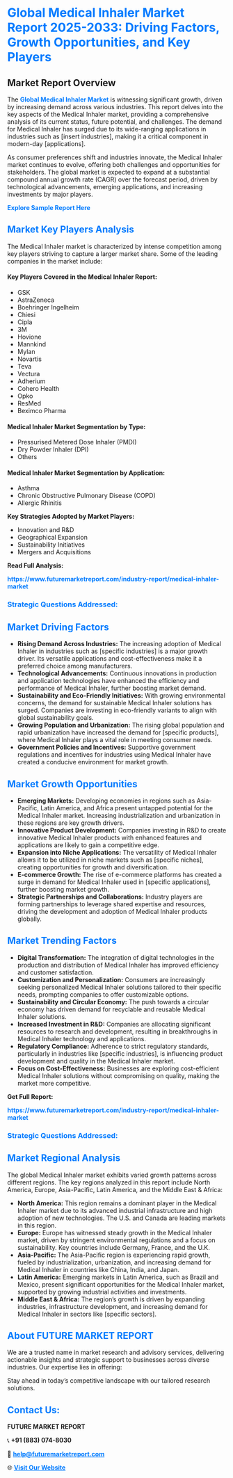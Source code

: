 <h1 style="color: #007BFF;">Global Medical Inhaler Market Report 2025-2033: Driving Factors, Growth Opportunities, and Key Players</h1>

<section id="overview">
<h2>Market Report Overview</h2>
<p>The <a href="https://www.futuremarketreport.com/industry-report/medical-inhaler-market" style="color: #007BFF; text-decoration: none;"><strong>Global Medical Inhaler Market</strong></a> is witnessing significant growth, driven by increasing demand across various industries. This report delves into the key aspects of the Medical Inhaler market, providing a comprehensive analysis of its current status, future potential, and challenges. The demand for Medical Inhaler has surged due to its wide-ranging applications in industries such as [insert industries], making it a critical component in modern-day [applications].</p>
<p>As consumer preferences shift and industries innovate, the Medical Inhaler market continues to evolve, offering both challenges and opportunities for stakeholders. The global market is expected to expand at a substantial compound annual growth rate (CAGR) over the forecast period, driven by technological advancements, emerging applications, and increasing investments by major players.</p>
</section>

<section id="overview">
<p><a href="https://www.futuremarketreport.com/request-sample/reportId=50227" style="color: #007BFF; text-decoration: none;"><strong>Explore Sample Report Here</strong></a></p>
</section>

<section id="key-players">
<h2 style="color: #007BFF;">Market Key Players Analysis</h2>
<p>The Medical Inhaler market is characterized by intense competition among key players striving to capture a larger market share. Some of the leading companies in the market include:</p>
<h4>Key Players Covered in the Medical Inhaler Report:</h4>
<ul><li>GSK</li><li>AstraZeneca</li><li>Boehringer Ingelheim</li><li>Chiesi</li><li>Cipla</li><li>3M</li><li>Hovione</li><li>Mannkind</li><li>Mylan</li><li>Novartis</li><li>Teva</li><li>Vectura</li><li>Adherium</li><li>Cohero Health</li><li>Opko</li><li>ResMed</li><li>Beximco Pharma</li></ul>
<h4>Medical Inhaler Market Segmentation by Type:</h4>
<ul><li>Pressurised Metered Dose Inhaler (PMDI)</li><li>Dry Powder Inhaler (DPI)</li><li>Others</li></ul>

<h4>Medical Inhaler Market Segmentation by Application:</h4>
<ul><li>Asthma</li><li>Chronic Obstructive Pulmonary Disease (COPD)</li><li>Allergic Rhinitis</li></ul>
<p><strong>Key Strategies Adopted by Market Players:</strong></p>
<ul>
<li>Innovation and R&D</li>
<li>Geographical Expansion</li>
<li>Sustainability Initiatives</li>
<li>Mergers and Acquisitions</li>
</ul>
</section>

<section>
<p><strong>Read Full Analysis: </strong></p><a href="https://www.futuremarketreport.com/industry-report/medical-inhaler-market" style="color: #007BFF; text-decoration: none;"><strong>https://www.futuremarketreport.com/industry-report/medical-inhaler-market</strong></a>
<h3 style="color: #007BFF;">Strategic Questions Addressed:</h3>
</section>

<section id="driving-factors">
<h2 style="color: #007BFF;">Market Driving Factors</h2>
<ul>
<li><strong>Rising Demand Across Industries:</strong> The increasing adoption of Medical Inhaler in industries such as [specific industries] is a major growth driver. Its versatile applications and cost-effectiveness make it a preferred choice among manufacturers.</li>
<li><strong>Technological Advancements:</strong> Continuous innovations in production and application technologies have enhanced the efficiency and performance of Medical Inhaler, further boosting market demand.</li>
<li><strong>Sustainability and Eco-Friendly Initiatives:</strong> With growing environmental concerns, the demand for sustainable Medical Inhaler solutions has surged. Companies are investing in eco-friendly variants to align with global sustainability goals.</li>
<li><strong>Growing Population and Urbanization:</strong> The rising global population and rapid urbanization have increased the demand for [specific products], where Medical Inhaler plays a vital role in meeting consumer needs.</li>
<li><strong>Government Policies and Incentives:</strong> Supportive government regulations and incentives for industries using Medical Inhaler have created a conducive environment for market growth.</li>
</ul>
</section>

<section id="growth-opportunities">
<h2 style="color: #007BFF;">Market Growth Opportunities</h2>
<ul>
<li><strong>Emerging Markets:</strong> Developing economies in regions such as Asia-Pacific, Latin America, and Africa present untapped potential for the Medical Inhaler market. Increasing industrialization and urbanization in these regions are key growth drivers.</li>
<li><strong>Innovative Product Development:</strong> Companies investing in R&D to create innovative Medical Inhaler products with enhanced features and applications are likely to gain a competitive edge.</li>
<li><strong>Expansion into Niche Applications:</strong> The versatility of Medical Inhaler allows it to be utilized in niche markets such as [specific niches], creating opportunities for growth and diversification.</li>
<li><strong>E-commerce Growth:</strong> The rise of e-commerce platforms has created a surge in demand for Medical Inhaler used in [specific applications], further boosting market growth.</li>
<li><strong>Strategic Partnerships and Collaborations:</strong> Industry players are forming partnerships to leverage shared expertise and resources, driving the development and adoption of Medical Inhaler products globally.</li>
</ul>
</section>

<section id="trending-factors">
<h2 style="color: #007BFF;">Market Trending Factors</h2>
<ul>
<li><strong>Digital Transformation:</strong> The integration of digital technologies in the production and distribution of Medical Inhaler has improved efficiency and customer satisfaction.</li>
<li><strong>Customization and Personalization:</strong> Consumers are increasingly seeking personalized Medical Inhaler solutions tailored to their specific needs, prompting companies to offer customizable options.</li>
<li><strong>Sustainability and Circular Economy:</strong> The push towards a circular economy has driven demand for recyclable and reusable Medical Inhaler solutions.</li>
<li><strong>Increased Investment in R&D:</strong> Companies are allocating significant resources to research and development, resulting in breakthroughs in Medical Inhaler technology and applications.</li>
<li><strong>Regulatory Compliance:</strong> Adherence to strict regulatory standards, particularly in industries like [specific industries], is influencing product development and quality in the Medical Inhaler market.</li>
<li><strong>Focus on Cost-Effectiveness:</strong> Businesses are exploring cost-efficient Medical Inhaler solutions without compromising on quality, making the market more competitive.</li>
</ul>
</section>

<section>
<p><strong>Get Full Report: </strong></p><a href="https://www.futuremarketreport.com/industry-report/medical-inhaler-market" style="color: #007BFF; text-decoration: none;"><strong>https://www.futuremarketreport.com/industry-report/medical-inhaler-market</strong></a>
<h3 style="color: #007BFF;">Strategic Questions Addressed:</h3>
</section>


<section id="regional-analysis">
<h2 style="color: #007BFF;">Market Regional Analysis</h2>
<p>The global Medical Inhaler market exhibits varied growth patterns across different regions. The key regions analyzed in this report include North America, Europe, Asia-Pacific, Latin America, and the Middle East & Africa:</p>
<ul>
<li><strong>North America:</strong> This region remains a dominant player in the Medical Inhaler market due to its advanced industrial infrastructure and high adoption of new technologies. The U.S. and Canada are leading markets in this region.</li>
<li><strong>Europe:</strong> Europe has witnessed steady growth in the Medical Inhaler market, driven by stringent environmental regulations and a focus on sustainability. Key countries include Germany, France, and the U.K.</li>
<li><strong>Asia-Pacific:</strong> The Asia-Pacific region is experiencing rapid growth, fueled by industrialization, urbanization, and increasing demand for Medical Inhaler in countries like China, India, and Japan.</li>
<li><strong>Latin America:</strong> Emerging markets in Latin America, such as Brazil and Mexico, present significant opportunities for the Medical Inhaler market, supported by growing industrial activities and investments.</li>
<li><strong>Middle East & Africa:</strong> The region’s growth is driven by expanding industries, infrastructure development, and increasing demand for Medical Inhaler in sectors like [specific sectors].</li>
</ul>
</section>

<footer>
<h2 style="color: #007BFF;">About FUTURE MARKET REPORT</h2>
<p>We are a trusted name in market research and advisory services, delivering actionable insights and strategic support to businesses across diverse industries. Our expertise lies in offering:</p>

<p>Stay ahead in today’s competitive landscape with our tailored research solutions.</p>

<h2 style="color: #007BFF;">Contact Us:</h2>
<p><strong>FUTURE MARKET REPORT</strong></p>
<p>📞 <strong>+91 (883) 074-8030</strong></p>
<p>📧 <strong><a href="mailto:help@futuremarketreport.com" style="color: #007BFF;">help@futuremarketreport.com</a></strong></p>
<p>🌐 <strong><a href="https://www.futuremarketreport.com/" style="color: #007BFF;">Visit Our Website</a></strong></p>
</footer>